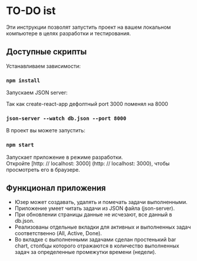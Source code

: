 # TO-DO ist 

Эти инструкции позволят запустить проект на вашем локальном компьютере в целях разработки и тестирования.

## Доступные скрипты

Устанавливаем зависимости:

### `npm install`

Запускаем JSON server:

Так как create-react-app дефолтный port 3000 поменял на 8000

### `json-server --watch db.json --port 8000`

В проект вы можете запустить:

### `npm start`

Запускает приложение в режиме разработки. \
Откройте [http: // localhost: 3000] (http: // localhost: 3000), чтобы просмотреть его в браузере.

## Функционал приложения

- Юзер может создавать, удалять и помечать задачи выполненными.
- Приложение умеет читать задачи из JSON файла (json-server).
- При обновлении страницы данные не исчезают, все данный в db.json.
- Реализованы отдельные вкладки для активных и выполненных задач соответственно (All, Active, Done).
- Во вкладке с выполненными задачами сделан простенький bar chart, столбцы которого отражаются в количество выполненных задач за определенные промежутки времени (недели).